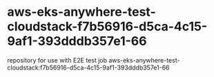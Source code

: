 # aws-eks-anywhere-test-cloudstack-f7b56916-d5ca-4c15-9af1-393dddb357e1-66
repository for use with E2E test job aws-eks-anywhere-test-cloudstack:f7b56916-d5ca-4c15-9af1-393dddb357e1-66
